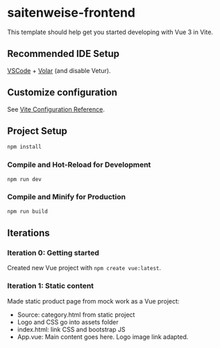 # saitenweise-frontend

This template should help get you started developing with Vue 3 in Vite.

## Recommended IDE Setup

[VSCode](https://code.visualstudio.com/) + [Volar](https://marketplace.visualstudio.com/items?itemName=Vue.volar) (and disable Vetur).

## Customize configuration

See [Vite Configuration Reference](https://vite.dev/config/).

## Project Setup

```sh
npm install
```

### Compile and Hot-Reload for Development

```sh
npm run dev
```

### Compile and Minify for Production

```sh
npm run build
```

## Iterations

### Iteration 0: Getting started

Created new Vue project with `npm create vue:latest`.

### Iteration 1: Static content

Made static product page from mock work as a Vue project:

- Source: category.html from static project
- Logo and CSS go into assets folder
- index.html: link CSS and bootstrap JS
- App.vue: Main content goes here. Logo image link adapted.
